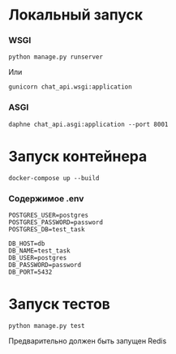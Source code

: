 # Локальный запуск

### WSGI
```commandline
python manage.py runserver
```

Или

```commandline
gunicorn chat_api.wsgi:application
```

### ASGI
```commandline
daphne chat_api.asgi:application --port 8001
```


# Запуск контейнера
```commandline
docker-compose up --build
```

### Содержимое .env
```env
POSTGRES_USER=postgres
POSTGRES_PASSWORD=password
POSTGRES_DB=test_task

DB_HOST=db
DB_NAME=test_task
DB_USER=postgres
DB_PASSWORD=password
DB_PORT=5432
```

# Запуск тестов
```commandline
python manage.py test
```
Предварительно должен быть запущен Redis